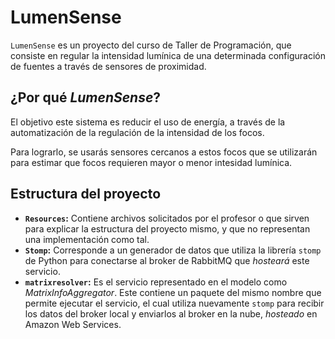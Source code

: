 # LumenSense

`LumenSense` es un proyecto del curso de Taller de Programación, que consiste en regular la intensidad lumínica de una determinada configuración de fuentes a través de sensores de proximidad.

## ¿Por qué _LumenSense_?

El objetivo este sistema es reducir el uso de energía, a través de la automatización de la regulación de la intensidad de los focos.

Para lograrlo, se usarás sensores cercanos a estos focos que se utilizarán para estimar que focos requieren mayor o menor intesidad lumínica.

## Estructura del proyecto

- **`Resources`:** Contiene archivos solicitados por el profesor o que sirven para explicar la estructura del proyecto mismo, y que no representan una implementación como tal.
- **`Stomp`:** Corresponde a un generador de datos que utiliza la librería `stomp` de Python para conectarse al broker de RabbitMQ que _hosteará_ este servicio.
- **`matrixresolver`:** Es el servicio representado en el modelo como _MatrixInfoAggregator_. Este contiene un paquete del mismo nombre que permite ejecutar el servicio, el cual utiliza nuevamente `stomp` para recibir los datos del broker local y enviarlos al broker en la nube, _hosteado_ en Amazon Web Services.